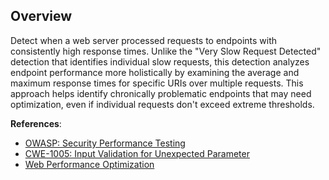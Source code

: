 ## Overview

Detect when a web server processed requests to endpoints with consistently high response times. Unlike the "Very Slow Request Detected" detection that identifies individual slow requests, this detection analyzes endpoint performance more holistically by examining the average and maximum response times for specific URIs over multiple requests. This approach helps identify chronically problematic endpoints that may need optimization, even if individual requests don't exceed extreme thresholds.

**References**:
- [OWASP: Security Performance Testing](https://owasp.org/www-project-web-security-testing-guide/latest/4-Web_Application_Security_Testing/10-Business_Logic_Testing/07-Test_Defenses_Against_Application_Misuse)
- [CWE-1005: Input Validation for Unexpected Parameter](https://cwe.mitre.org/data/definitions/1005.html)
- [Web Performance Optimization](https://web.dev/fast/) 